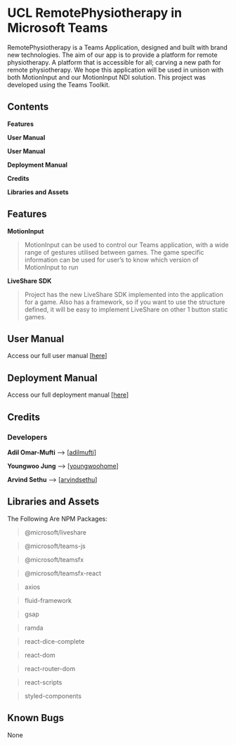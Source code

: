 # UCL RemotePhysiotherapy in Microsoft Teams
RemotePhysiotherapy is a Teams Application, designed and built with brand new technologies. 
The aim of our app is to provide a platform for remote physiotherapy. 
A platform that is accessible for all; carving a new path for remote physiotherapy. 
We hope this application will be used in unison with both MotionInput and our MotionInput NDI solution. 
This project was developed using the Teams Toolkit.

## Contents
**Features**

**User Manual**

**User Manual**

**Deployment Manual**

**Credits** 

**Libraries and Assets**



## Features
**MotionInput**
>MotionInput can be used to control our Teams application, with a wide range of gestures utilised between games. 
The game specific information can be used for user’s to know which version of MotionInput to run

**LiveShare SDK**
>Project has the new LiveShare SDK implemented into the application for a game. 
Also has a framework, so if you want to use the structure defined, it will be easy to implement LiveShare on other 1 button static games.


## User Manual
Access our full user manual [[here](https://students.cs.ucl.ac.uk/2022/group31/appendix.html#user-manual)]

## Deployment Manual
Access our full deployment manual [[here](https://students.cs.ucl.ac.uk/2022/group31/appendix.html#deployment)]


## Credits
### Developers
**Adil Omar-Mufti** --> [[adilmufti](https://github.com/adilmufti)]

**Youngwoo Jung** --> [[youngwoohome](https://github.com/youngwoohome)]

**Arvind Sethu** --> [[arvindsethu](https://github.com/arvindsethu)]

## Libraries and Assets
The Following Are NPM Packages:
>@microsoft/liveshare

>@microsoft/teams-js

>@microsoft/teamsfx

>@microsoft/teamsfx-react

>axios

>fluid-framework

>gsap

>ramda

>react-dice-complete

>react-dom

>react-router-dom

>react-scripts

>styled-components

## Known Bugs
None






